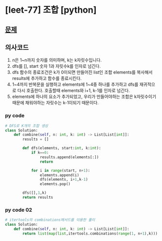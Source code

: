 # [leet-77] 조합 [python]

## [문제](https://leetcode.com/problems/combinations/) 

## 의사코드
1. n은 1~n까지 숫자를 의미하며, k는 k자릿수입니다.
2. dfs를 [], start 숫자 1과 자릿수k를 인자로 넘긴다.
3. dfs 함수의 종료조건은 k가 0이되면 만들어진 list인 조합 elements를 복사해서 results에 추가하고 함수를 종료시킨다.
4. 1~4까지 반복문을 실행하고 elements에 1~4중 하나를 추가하고 dfs를 재귀적으로 다시 호출한다. 호출할때 elements와 i+1, k-1를 인자로 넘긴다.
5. elements에 하나의 요소가 추가되었고, 우리가 만들어야하는 조합은 k자릿수이기 때문에 채워야하는 자릿수는 k-1이되기 때문이다.


### py code
```py
# DFS로 K개의 조합 생성
class Solution:
    def combine(self, n: int, k: int) -> List[List[int]]:
        results = []

        def dfs(elements, start:int, k:int):
            if k==0:
                results.append(elements[:])
                return

            for i in range(start, n+1):
                elements.append(i)
                dfs(elements, i+1,k-1)
                elements.pop()

        dfs([],1,k)
        return results    

```
### py code 02
```py
# itertools의 combinations메서드를 이용한 풀이
class Solution:
    def combine(self, n: int, k: int) -> List[List[int]]:
        return list(map(list,itertools.combinations(range(1, n+1),k)))

```